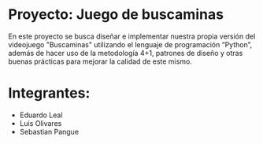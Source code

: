 # Proyecto: Juego de buscaminas

En este proyecto se busca diseñar e implementar nuestra propia versión del videojuego "Buscaminas" utilizando el lenguaje de programación “Python”, además de hacer uso de la metodología 4+1, patrones de diseño y otras buenas prácticas para mejorar la calidad de este mismo.

# Integrantes:
- Eduardo Leal
- Luis Olivares
- Sebastian Pangue
